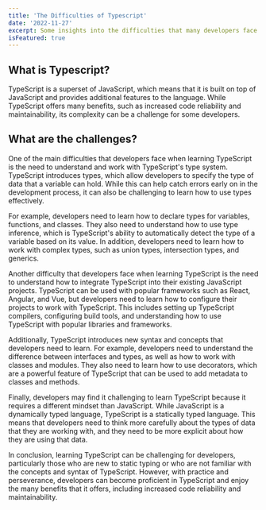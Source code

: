 ```yaml
---
title: 'The Difficulties of Typescript'
date: '2022-11-27'
excerpt: Some insights into the difficulties that many developers face when learning TypeScript.
isFeatured: true
---
```

## What is Typescript?

TypeScript is a superset of JavaScript, which means that it is built on top of JavaScript and provides additional features to the language. While TypeScript offers many benefits, such as increased code reliability and maintainability, its complexity can be a challenge for some developers.

## What are the challenges?

One of the main difficulties that developers face when learning TypeScript is the need to understand and work with TypeScript's type system. TypeScript introduces types, which allow developers to specify the type of data that a variable can hold. While this can help catch errors early on in the development process, it can also be challenging to learn how to use types effectively.

For example, developers need to learn how to declare types for variables, functions, and classes. They also need to understand how to use type inference, which is TypeScript's ability to automatically detect the type of a variable based on its value. In addition, developers need to learn how to work with complex types, such as union types, intersection types, and generics.

Another difficulty that developers face when learning TypeScript is the need to understand how to integrate TypeScript into their existing JavaScript projects. TypeScript can be used with popular frameworks such as React, Angular, and Vue, but developers need to learn how to configure their projects to work with TypeScript. This includes setting up TypeScript compilers, configuring build tools, and understanding how to use TypeScript with popular libraries and frameworks.

Additionally, TypeScript introduces new syntax and concepts that developers need to learn. For example, developers need to understand the difference between interfaces and types, as well as how to work with classes and modules. They also need to learn how to use decorators, which are a powerful feature of TypeScript that can be used to add metadata to classes and methods.

Finally, developers may find it challenging to learn TypeScript because it requires a different mindset than JavaScript. While JavaScript is a dynamically typed language, TypeScript is a statically typed language. This means that developers need to think more carefully about the types of data that they are working with, and they need to be more explicit about how they are using that data.

In conclusion, learning TypeScript can be challenging for developers, particularly those who are new to static typing or who are not familiar with the concepts and syntax of TypeScript. However, with practice and perseverance, developers can become proficient in TypeScript and enjoy the many benefits that it offers, including increased code reliability and maintainability.